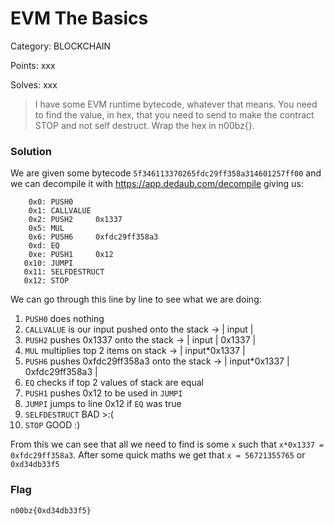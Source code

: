 # EVM The Basics

Category: BLOCKCHAIN

Points: xxx

Solves: xxx

>I have some EVM runtime bytecode, whatever that means. You need to find the value, in hex, that you need to send to make the contract STOP and not self destruct. Wrap the hex in n00bz{}.

### Solution

We are given some bytecode `5f346113370265fdc29ff358a314601257ff00` and we can decompile it with https://app.dedaub.com/decompile giving us:

```
    0x0: PUSH0     
    0x1: CALLVALUE 
    0x2: PUSH2     0x1337
    0x5: MUL       
    0x6: PUSH6     0xfdc29ff358a3
    0xd: EQ        
    0xe: PUSH1     0x12
   0x10: JUMPI     
   0x11: SELFDESTRUCT
   0x12: STOP      
```

We can go through this line by line to see what we are doing:
1. `PUSH0` does nothing
2. `CALLVALUE` is our input pushed onto the stack -> | input |
3. `PUSH2` pushes 0x1337 onto the stack -> | input | 0x1337 |
4. `MUL` multiplies top 2 items on stack -> | input*0x1337 |
5. `PUSH6` pushes 0xfdc29ff358a3 onto the stack -> | input*0x1337 | 0xfdc29ff358a3 |
6. `EQ` checks if top 2 values of stack are equal
7. `PUSH1` pushes 0x12 to be used in `JUMPI`
8. `JUMPI` jumps to line 0x12 if `EQ` was true
9. `SELFDESTRUCT` BAD \>\:(
10. `STOP` GOOD \:)

From this we can see that all we need to find is some `x` such that `x*0x1337 = 0xfdc29ff358a3`. After some quick maths we get that `x = 56721355765` or `0xd34db33f5`

### Flag

```n00bz{0xd34db33f5}```